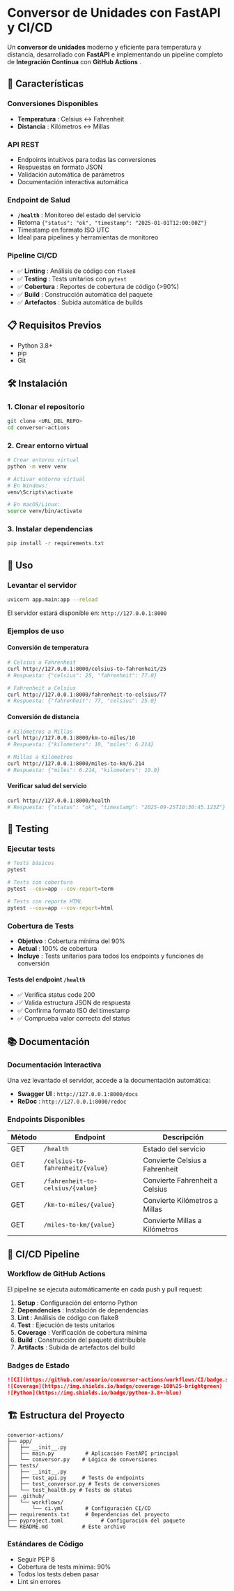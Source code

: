 # Conversor de Unidades con FastAPI y CI/CD

Un **conversor de unidades** moderno y eficiente para temperatura y distancia, desarrollado con **FastAPI** e implementando un pipeline completo de **Integración Continua** con **GitHub Actions** .

## 🚀 Características

### Conversiones Disponibles

- **Temperatura** : Celsius ↔ Fahrenheit
- **Distancia** : Kilómetros ↔ Millas

### API REST

- Endpoints intuitivos para todas las conversiones
- Respuestas en formato JSON
- Validación automática de parámetros
- Documentación interactiva automática

### Endpoint de Salud

- **`/health`** : Monitoreo del estado del servicio
- Retorna `{"status": "ok", "timestamp": "2025-01-01T12:00:00Z"}`
- Timestamp en formato ISO UTC
- Ideal para pipelines y herramientas de monitoreo

### Pipeline CI/CD

- ✅ **Linting** : Análisis de código con `flake8`
- ✅ **Testing** : Tests unitarios con `pytest`
- ✅ **Cobertura** : Reportes de cobertura de código (>90%)
- ✅ **Build** : Construcción automática del paquete
- ✅ **Artefactos** : Subida automática de builds

## 📋 Requisitos Previos

- Python 3.8+
- pip
- Git

## 🛠️ Instalación

### 1. Clonar el repositorio

```bash
git clone <URL_DEL_REPO>
cd conversor-actions
```

### 2. Crear entorno virtual

```bash
# Crear entorno virtual
python -m venv venv

# Activar entorno virtual
# En Windows:
venv\Scripts\activate

# En macOS/Linux:
source venv/bin/activate
```

### 3. Instalar dependencias

```bash
pip install -r requirements.txt
```

## 🚦 Uso

### Levantar el servidor

```bash
uvicorn app.main:app --reload
```

El servidor estará disponible en: `http://127.0.0.1:8000`

### Ejemplos de uso

#### Conversión de temperatura

```bash
# Celsius a Fahrenheit
curl http://127.0.0.1:8000/celsius-to-fahrenheit/25
# Respuesta: {"celsius": 25, "fahrenheit": 77.0}

# Fahrenheit a Celsius
curl http://127.0.0.1:8000/fahrenheit-to-celsius/77
# Respuesta: {"fahrenheit": 77, "celsius": 25.0}
```

#### Conversión de distancia

```bash
# Kilómetros a Millas
curl http://127.0.0.1:8000/km-to-miles/10
# Respuesta: {"kilometers": 10, "miles": 6.214}

# Millas a Kilómetros
curl http://127.0.0.1:8000/miles-to-km/6.214
# Respuesta: {"miles": 6.214, "kilometers": 10.0}
```

#### Verificar salud del servicio

```bash
curl http://127.0.0.1:8000/health
# Respuesta: {"status": "ok", "timestamp": "2025-09-25T10:30:45.123Z"}
```

## 🧪 Testing

### Ejecutar tests

```bash
# Tests básicos
pytest

# Tests con cobertura
pytest --cov=app --cov-report=term

# Tests con reporte HTML
pytest --cov=app --cov-report=html
```

### Cobertura de Tests

- **Objetivo** : Cobertura mínima del 90%
- **Actual** : 100% de cobertura
- **Incluye** : Tests unitarios para todos los endpoints y funciones de conversión

#### Tests del endpoint `/health`

- ✅ Verifica status code 200
- ✅ Valida estructura JSON de respuesta
- ✅ Confirma formato ISO del timestamp
- ✅ Comprueba valor correcto del status

## 📚 Documentación

### Documentación Interactiva

Una vez levantado el servidor, accede a la documentación automática:

- **Swagger UI** : `http://127.0.0.1:8000/docs`
- **ReDoc** : `http://127.0.0.1:8000/redoc`

### Endpoints Disponibles

| Método | Endpoint                         | Descripción                    |
| ------ | -------------------------------- | ------------------------------ |
| GET    | `/health`                        | Estado del servicio            |
| GET    | `/celsius-to-fahrenheit/{value}` | Convierte Celsius a Fahrenheit |
| GET    | `/fahrenheit-to-celsius/{value}` | Convierte Fahrenheit a Celsius |
| GET    | `/km-to-miles/{value}`           | Convierte Kilómetros a Millas  |
| GET    | `/miles-to-km/{value}`           | Convierte Millas a Kilómetros  |

## 🔄 CI/CD Pipeline

### Workflow de GitHub Actions

El pipeline se ejecuta automáticamente en cada push y pull request:

1. **Setup** : Configuración del entorno Python
2. **Dependencies** : Instalación de dependencias
3. **Lint** : Análisis de código con flake8
4. **Test** : Ejecución de tests unitarios
5. **Coverage** : Verificación de cobertura mínima
6. **Build** : Construcción del paquete distribuible
7. **Artifacts** : Subida de artefactos del build

### Badges de Estado

```markdown
![CI](https://github.com/usuario/conversor-actions/workflows/CI/badge.svg)
![Coverage](https://img.shields.io/badge/coverage-100%25-brightgreen)
![Python](https://img.shields.io/badge/python-3.8+-blue)
```

## 🏗️ Estructura del Proyecto

```
conversor-actions/
├── app/
│   ├── __init__.py
│   ├── main.py          # Aplicación FastAPI principal
│   └── conversor.py    # Lógica de conversiones
├── tests/
│   ├── __init__.py
│   ├── test_api.py     # Tests de endpoints
│   ├── test_conversor.py # Tests de conversiones
│   └── test_health.py # Tests de status
├── .github/
│   └── workflows/
│       └── ci.yml       # Configuración CI/CD
├── requirements.txt     # Dependencias del proyecto
├── pyproject.toml            # Configuración del paquete
└── README.md           # Este archivo
```

### Estándares de Código

- Seguir PEP 8
- Cobertura de tests mínima: 90%
- Todos los tests deben pasar
- Lint sin errores
